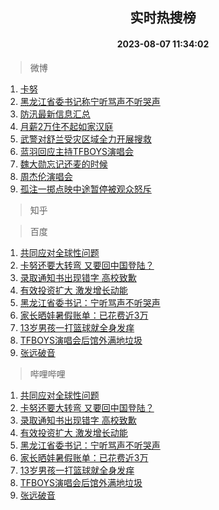 <div align="center"><h2>实时热搜榜</h2><h4>2023-08-07 11:34:02</h4></div>

> 微博  

1. [卡努](https://s.weibo.com/weibo?q=%E5%8D%A1%E5%8A%AA&t=31&band_rank=1&Refer=top)<br />
2. [黑龙江省委书记称宁听骂声不听哭声](https://s.weibo.com/weibo?q=%23%E9%BB%91%E9%BE%99%E6%B1%9F%E7%9C%81%E5%A7%94%E4%B9%A6%E8%AE%B0%E7%A7%B0%E5%AE%81%E5%90%AC%E9%AA%82%E5%A3%B0%E4%B8%8D%E5%90%AC%E5%93%AD%E5%A3%B0%23&t=31&band_rank=2&Refer=top)<br />
3. [防汛最新信息汇总](https://s.weibo.com/weibo?q=%23%E9%98%B2%E6%B1%9B%E6%9C%80%E6%96%B0%E4%BF%A1%E6%81%AF%E6%B1%87%E6%80%BB%23&t=31&band_rank=3&Refer=top)<br />
4. [月薪2万住不起如家汉庭](https://s.weibo.com/weibo?q=%23%E6%9C%88%E8%96%AA2%E4%B8%87%E4%BD%8F%E4%B8%8D%E8%B5%B7%E5%A6%82%E5%AE%B6%E6%B1%89%E5%BA%AD%23&t=31&band_rank=4&Refer=top)<br />
5. [武警对舒兰受灾区域全力开展搜救](https://s.weibo.com/weibo?q=%23%E6%AD%A6%E8%AD%A6%E5%AF%B9%E8%88%92%E5%85%B0%E5%8F%97%E7%81%BE%E5%8C%BA%E5%9F%9F%E5%85%A8%E5%8A%9B%E5%BC%80%E5%B1%95%E6%90%9C%E6%95%91%23&t=31&band_rank=5&Refer=top)<br />
6. [蓝羽回应主持TFBOYS演唱会](https://s.weibo.com/weibo?q=%23%E8%93%9D%E7%BE%BD%E5%9B%9E%E5%BA%94%E4%B8%BB%E6%8C%81TFBOYS%E6%BC%94%E5%94%B1%E4%BC%9A%23&t=31&band_rank=6&Refer=top)<br />
7. [魏大勋忘记还麦的时候](https://s.weibo.com/weibo?q=%E9%AD%8F%E5%A4%A7%E5%8B%8B%E5%BF%98%E8%AE%B0%E8%BF%98%E9%BA%A6%E7%9A%84%E6%97%B6%E5%80%99&t=31&band_rank=7&Refer=top)<br />
8. [周杰伦演唱会](https://s.weibo.com/weibo?q=%E5%91%A8%E6%9D%B0%E4%BC%A6%E6%BC%94%E5%94%B1%E4%BC%9A&t=31&band_rank=8&Refer=top)<br />
9. [孤注一掷点映中途暂停被观众怒斥](https://s.weibo.com/weibo?q=%23%E5%AD%A4%E6%B3%A8%E4%B8%80%E6%8E%B7%E7%82%B9%E6%98%A0%E4%B8%AD%E9%80%94%E6%9A%82%E5%81%9C%E8%A2%AB%E8%A7%82%E4%BC%97%E6%80%92%E6%96%A5%23&t=31&band_rank=9&Refer=top)<br />

> 知乎  


> 百度  

1. [共同应对全球性问题](https://www.baidu.com/s?wd=%E5%85%B1%E5%90%8C%E5%BA%94%E5%AF%B9%E5%85%A8%E7%90%83%E6%80%A7%E9%97%AE%E9%A2%98&sa=fyb_news&rsv_dl=fyb_news)<br />
2. [卡努还要大转弯 又要回中国登陆？](https://www.baidu.com/s?wd=%E5%8D%A1%E5%8A%AA%E8%BF%98%E8%A6%81%E5%A4%A7%E8%BD%AC%E5%BC%AF+%E5%8F%88%E8%A6%81%E5%9B%9E%E4%B8%AD%E5%9B%BD%E7%99%BB%E9%99%86%EF%BC%9F&sa=fyb_news&rsv_dl=fyb_news)<br />
3. [录取通知书出现错字 高校致歉](https://www.baidu.com/s?wd=%E5%BD%95%E5%8F%96%E9%80%9A%E7%9F%A5%E4%B9%A6%E5%87%BA%E7%8E%B0%E9%94%99%E5%AD%97+%E9%AB%98%E6%A0%A1%E8%87%B4%E6%AD%89&sa=fyb_news&rsv_dl=fyb_news)<br />
4. [有效投资扩大 激发增长动能](https://www.baidu.com/s?wd=%E6%9C%89%E6%95%88%E6%8A%95%E8%B5%84%E6%89%A9%E5%A4%A7+%E6%BF%80%E5%8F%91%E5%A2%9E%E9%95%BF%E5%8A%A8%E8%83%BD&sa=fyb_news&rsv_dl=fyb_news)<br />
5. [黑龙江省委书记：宁听骂声不听哭声](https://www.baidu.com/s?wd=%E9%BB%91%E9%BE%99%E6%B1%9F%E7%9C%81%E5%A7%94%E4%B9%A6%E8%AE%B0%EF%BC%9A%E5%AE%81%E5%90%AC%E9%AA%82%E5%A3%B0%E4%B8%8D%E5%90%AC%E5%93%AD%E5%A3%B0&sa=fyb_news&rsv_dl=fyb_news)<br />
6. [家长晒娃暑假账单：已花费近3万](https://www.baidu.com/s?wd=%E5%AE%B6%E9%95%BF%E6%99%92%E5%A8%83%E6%9A%91%E5%81%87%E8%B4%A6%E5%8D%95%EF%BC%9A%E5%B7%B2%E8%8A%B1%E8%B4%B9%E8%BF%913%E4%B8%87&sa=fyb_news&rsv_dl=fyb_news)<br />
7. [13岁男孩一打篮球就全身发痒](https://www.baidu.com/s?wd=13%E5%B2%81%E7%94%B7%E5%AD%A9%E4%B8%80%E6%89%93%E7%AF%AE%E7%90%83%E5%B0%B1%E5%85%A8%E8%BA%AB%E5%8F%91%E7%97%92&sa=fyb_news&rsv_dl=fyb_news)<br />
8. [TFBOYS演唱会后馆外满地垃圾](https://www.baidu.com/s?wd=TFBOYS%E6%BC%94%E5%94%B1%E4%BC%9A%E5%90%8E%E9%A6%86%E5%A4%96%E6%BB%A1%E5%9C%B0%E5%9E%83%E5%9C%BE&sa=fyb_news&rsv_dl=fyb_news)<br />
9. [张远破音](https://www.baidu.com/s?wd=%E5%BC%A0%E8%BF%9C%E7%A0%B4%E9%9F%B3&sa=fyb_news&rsv_dl=fyb_news)<br />

> 哔哩哔哩  

1. [共同应对全球性问题](https://www.baidu.com/s?wd=%E5%85%B1%E5%90%8C%E5%BA%94%E5%AF%B9%E5%85%A8%E7%90%83%E6%80%A7%E9%97%AE%E9%A2%98&sa=fyb_news&rsv_dl=fyb_news)<br />
2. [卡努还要大转弯 又要回中国登陆？](https://www.baidu.com/s?wd=%E5%8D%A1%E5%8A%AA%E8%BF%98%E8%A6%81%E5%A4%A7%E8%BD%AC%E5%BC%AF+%E5%8F%88%E8%A6%81%E5%9B%9E%E4%B8%AD%E5%9B%BD%E7%99%BB%E9%99%86%EF%BC%9F&sa=fyb_news&rsv_dl=fyb_news)<br />
3. [录取通知书出现错字 高校致歉](https://www.baidu.com/s?wd=%E5%BD%95%E5%8F%96%E9%80%9A%E7%9F%A5%E4%B9%A6%E5%87%BA%E7%8E%B0%E9%94%99%E5%AD%97+%E9%AB%98%E6%A0%A1%E8%87%B4%E6%AD%89&sa=fyb_news&rsv_dl=fyb_news)<br />
4. [有效投资扩大 激发增长动能](https://www.baidu.com/s?wd=%E6%9C%89%E6%95%88%E6%8A%95%E8%B5%84%E6%89%A9%E5%A4%A7+%E6%BF%80%E5%8F%91%E5%A2%9E%E9%95%BF%E5%8A%A8%E8%83%BD&sa=fyb_news&rsv_dl=fyb_news)<br />
5. [黑龙江省委书记：宁听骂声不听哭声](https://www.baidu.com/s?wd=%E9%BB%91%E9%BE%99%E6%B1%9F%E7%9C%81%E5%A7%94%E4%B9%A6%E8%AE%B0%EF%BC%9A%E5%AE%81%E5%90%AC%E9%AA%82%E5%A3%B0%E4%B8%8D%E5%90%AC%E5%93%AD%E5%A3%B0&sa=fyb_news&rsv_dl=fyb_news)<br />
6. [家长晒娃暑假账单：已花费近3万](https://www.baidu.com/s?wd=%E5%AE%B6%E9%95%BF%E6%99%92%E5%A8%83%E6%9A%91%E5%81%87%E8%B4%A6%E5%8D%95%EF%BC%9A%E5%B7%B2%E8%8A%B1%E8%B4%B9%E8%BF%913%E4%B8%87&sa=fyb_news&rsv_dl=fyb_news)<br />
7. [13岁男孩一打篮球就全身发痒](https://www.baidu.com/s?wd=13%E5%B2%81%E7%94%B7%E5%AD%A9%E4%B8%80%E6%89%93%E7%AF%AE%E7%90%83%E5%B0%B1%E5%85%A8%E8%BA%AB%E5%8F%91%E7%97%92&sa=fyb_news&rsv_dl=fyb_news)<br />
8. [TFBOYS演唱会后馆外满地垃圾](https://www.baidu.com/s?wd=TFBOYS%E6%BC%94%E5%94%B1%E4%BC%9A%E5%90%8E%E9%A6%86%E5%A4%96%E6%BB%A1%E5%9C%B0%E5%9E%83%E5%9C%BE&sa=fyb_news&rsv_dl=fyb_news)<br />
9. [张远破音](https://www.baidu.com/s?wd=%E5%BC%A0%E8%BF%9C%E7%A0%B4%E9%9F%B3&sa=fyb_news&rsv_dl=fyb_news)<br />
